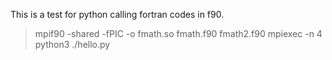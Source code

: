 This is a test for python calling fortran codes in f90.

>mpif90 -shared -fPIC -o fmath.so fmath.f90 fmath2.f90
>mpiexec -n 4 python3 ./hello.py 

